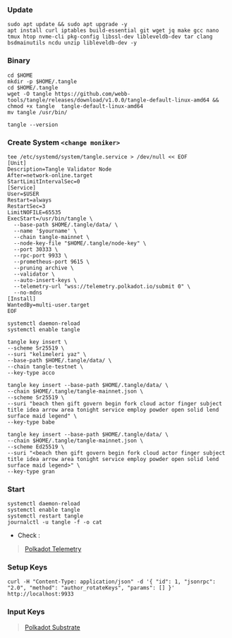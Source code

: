 ### Update
```
sudo apt update && sudo apt upgrade -y
apt install curl iptables build-essential git wget jq make gcc nano tmux htop nvme-cli pkg-config libssl-dev libleveldb-dev tar clang bsdmainutils ncdu unzip libleveldb-dev -y
```

### Binary
```
cd $HOME
mkdir -p $HOME/.tangle
cd $HOME/.tangle
wget -O tangle https://github.com/webb-tools/tangle/releases/download/v1.0.0/tangle-default-linux-amd64 && chmod +x tangle  tangle-default-linux-amd64
mv tangle /usr/bin/
```

```
tangle --version
```

### Create System `<change moniker>`
```
tee /etc/systemd/system/tangle.service > /dev/null << EOF
[Unit]
Description=Tangle Validator Node
After=network-online.target
StartLimitIntervalSec=0
[Service]
User=$USER
Restart=always
RestartSec=3
LimitNOFILE=65535
ExecStart=/usr/bin/tangle \
  --base-path $HOME/.tangle/data/ \
  --name '$yourname' \
  --chain tangle-mainnet \
  --node-key-file "$HOME/.tangle/node-key" \
  --port 30333 \
  --rpc-port 9933 \
  --prometheus-port 9615 \
  --pruning archive \
  --validator \
  --auto-insert-keys \
  --telemetry-url "wss://telemetry.polkadot.io/submit 0" \
  --no-mdns
[Install]
WantedBy=multi-user.target
EOF
```
```
systemctl daemon-reload
systemctl enable tangle
```
```
tangle key insert \
--scheme Sr25519 \
--suri "kelimeleri yaz" \
--base-path $HOME/.tangle/data/ \
--chain tangle-testnet \
--key-type acco
```
```
tangle key insert --base-path $HOME/.tangle/data/ \
--chain $HOME/.tangle/tangle-mainnet.json \
--scheme Sr25519 \
--suri "beach then gift govern begin fork cloud actor finger subject title idea arrow area tonight service employ powder open solid lend surface maid legend" \
--key-type babe
```
```
tangle key insert --base-path $HOME/.tangle/data/ \
--chain $HOME/.tangle/tangle-mainnet.json \
--scheme Ed25519 \
--suri "<beach then gift govern begin fork cloud actor finger subject title idea arrow area tonight service employ powder open solid lend surface maid legend>" \
--key-type gran
```

### Start
```
systemctl daemon-reload
systemctl enable tangle
systemctl restart tangle
journalctl -u tangle -f -o cat
```

- Check :
> [Polkadot Telemetry](https://telemetry.polkadot.io/#list/0xea63e6ac7da8699520af7fb540470d63e48eccb33f7273d2e21a935685bf1320")

### Setup Keys
```
curl -H "Content-Type: application/json" -d '{ "id": 1, "jsonrpc": "2.0", "method": "author_rotateKeys", "params": [] }' http://localhost:9933
```

### Input Keys
> [Polkadot Substrate](https://polkadot.js.org/apps/#/accounts")


